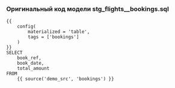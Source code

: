 ### Оригинальный код модели stg_flights__bookings.sql

```jinja
{{
    config(
        materialized = 'table',
        tags = ['bookings']
    )
}}
SELECT
    book_ref,
    book_date,
    total_amount
FROM
    {{ source('demo_src', 'bookings') }}
```

